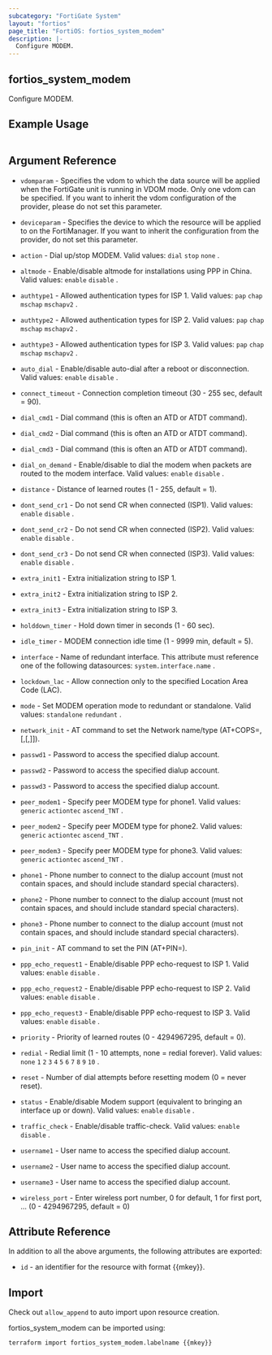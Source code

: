```yaml
---
subcategory: "FortiGate System"
layout: "fortios"
page_title: "FortiOS: fortios_system_modem"
description: |-
  Configure MODEM.
---
```


## fortios_system_modem
Configure MODEM.

## Example Usage

```hcl

```

## Argument Reference
* `vdomparam` - Specifies the vdom to which the data source will be applied when the FortiGate unit is running in VDOM mode. Only one vdom can be specified. If you want to inherit the vdom configuration of the provider, please do not set this parameter.
* `deviceparam` - Specifies the device to which the resource will be applied to on the FortiManager. If you want to inherit the configuration from the provider, do not set this parameter.

* `action` - Dial up/stop MODEM. Valid values: `dial` `stop` `none` .
* `altmode` - Enable/disable altmode for installations using PPP in China. Valid values: `enable` `disable` .
* `authtype1` - Allowed authentication types for ISP 1. Valid values: `pap` `chap` `mschap` `mschapv2` .
* `authtype2` - Allowed authentication types for ISP 2. Valid values: `pap` `chap` `mschap` `mschapv2` .
* `authtype3` - Allowed authentication types for ISP 3. Valid values: `pap` `chap` `mschap` `mschapv2` .
* `auto_dial` - Enable/disable auto-dial after a reboot or disconnection. Valid values: `enable` `disable` .
* `connect_timeout` - Connection completion timeout (30 - 255 sec, default = 90).
* `dial_cmd1` - Dial command (this is often an ATD or ATDT command).
* `dial_cmd2` - Dial command (this is often an ATD or ATDT command).
* `dial_cmd3` - Dial command (this is often an ATD or ATDT command).
* `dial_on_demand` - Enable/disable to dial the modem when packets are routed to the modem interface. Valid values: `enable` `disable` .
* `distance` - Distance of learned routes (1 - 255, default = 1).
* `dont_send_cr1` - Do not send CR when connected (ISP1). Valid values: `enable` `disable` .
* `dont_send_cr2` - Do not send CR when connected (ISP2). Valid values: `enable` `disable` .
* `dont_send_cr3` - Do not send CR when connected (ISP3). Valid values: `enable` `disable` .
* `extra_init1` - Extra initialization string to ISP 1.
* `extra_init2` - Extra initialization string to ISP 2.
* `extra_init3` - Extra initialization string to ISP 3.
* `holddown_timer` - Hold down timer in seconds (1 - 60 sec).
* `idle_timer` - MODEM connection idle time (1 - 9999 min, default = 5).
* `interface` - Name of redundant interface. This attribute must reference one of the following datasources: `system.interface.name` .
* `lockdown_lac` - Allow connection only to the specified Location Area Code (LAC).
* `mode` - Set MODEM operation mode to redundant or standalone. Valid values: `standalone` `redundant` .
* `network_init` - AT command to set the Network name/type (AT+COPS=<mode>,[<format>,<oper>[,<AcT>]]).
* `passwd1` - Password to access the specified dialup account.
* `passwd2` - Password to access the specified dialup account.
* `passwd3` - Password to access the specified dialup account.
* `peer_modem1` - Specify peer MODEM type for phone1. Valid values: `generic` `actiontec` `ascend_TNT` .
* `peer_modem2` - Specify peer MODEM type for phone2. Valid values: `generic` `actiontec` `ascend_TNT` .
* `peer_modem3` - Specify peer MODEM type for phone3. Valid values: `generic` `actiontec` `ascend_TNT` .
* `phone1` - Phone number to connect to the dialup account (must not contain spaces, and should include standard special characters).
* `phone2` - Phone number to connect to the dialup account (must not contain spaces, and should include standard special characters).
* `phone3` - Phone number to connect to the dialup account (must not contain spaces, and should include standard special characters).
* `pin_init` - AT command to set the PIN (AT+PIN=<pin>).
* `ppp_echo_request1` - Enable/disable PPP echo-request to ISP 1. Valid values: `enable` `disable` .
* `ppp_echo_request2` - Enable/disable PPP echo-request to ISP 2. Valid values: `enable` `disable` .
* `ppp_echo_request3` - Enable/disable PPP echo-request to ISP 3. Valid values: `enable` `disable` .
* `priority` - Priority of learned routes (0 - 4294967295, default = 0).
* `redial` - Redial limit (1 - 10 attempts, none = redial forever). Valid values: `none` `1` `2` `3` `4` `5` `6` `7` `8` `9` `10` .
* `reset` - Number of dial attempts before resetting modem (0 = never reset).
* `status` - Enable/disable Modem support (equivalent to bringing an interface up or down). Valid values: `enable` `disable` .
* `traffic_check` - Enable/disable traffic-check. Valid values: `enable` `disable` .
* `username1` - User name to access the specified dialup account.
* `username2` - User name to access the specified dialup account.
* `username3` - User name to access the specified dialup account.
* `wireless_port` - Enter wireless port number, 0 for default, 1 for first port, ... (0 - 4294967295, default = 0)

## Attribute Reference

In addition to all the above arguments, the following attributes are exported:
* `id` - an identifier for the resource with format {{mkey}}.

## Import

Check out `allow_append` to auto import upon resource creation.

fortios_system_modem can be imported using:
```sh
terraform import fortios_system_modem.labelname {{mkey}}
```
